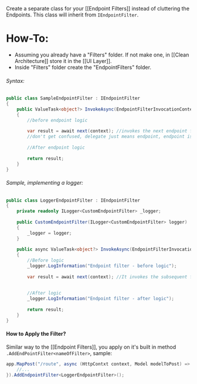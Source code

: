 Create a separate class for your [[Endpoint Filters]] instead of cluttering the Endpoints. This class will inherit from `IEndpointFilter`.
# How-To:
- Assuming you already have a "Filters" folder. If not make one, in [[Clean Architecture]] store it in the [[UI Layer]].
- Inside "Filters" folder create the "EndpointFilters" folder.
###### Syntax:
```c#
public class SampleEndpointFilter : IEndpointFilter
{
	public ValueTask<object?> InvokeAsync(EndpointFilterInvocationContext context, EndpointFilterDelegate next)
	{
		//before endpoint logic
		
		var result = await next(context); //invokes the next endpoint filter or endpoint delegate.
		//don't get confused, delegate just means endpoint, endpoint is the one the filter is trying to filter.
		
		//After endpoint logic
		
		return result;
	}
}
```
###### Sample, implementing a logger:
```c#
public class LoggerEndpointFilter : IEndpointFilter
{
	private readonly ILogger<CustomEndpointFilter> _logger;
	
	public CustomEndpointFilter(ILogger<CustomEndpointFilter> logger)
	{
		_logger = logger;
	}
	
	public async ValueTask<object?> InvokeAsync(EndpointFilterInvocationContext context, EndpointFilterDelegate next)
	{
		//Before logic
		_logger.LogInformation("Endpoint filter - before logic");
		
		var result = await next(context); //It invokes the subsequent filter or endpoint's request delegate
		
		
		//After logic
		_logger.LogInformation("Endpoint filter - after logic");
		
		return result;
	}
}
```
#### How to Apply the Filter?
Similar way to the [[Endpoint Filters]], you apply on it's built in method `.AddEndPointFilter<nameOfFilter>`, sample:
```c#
app.MapPost("/route", async (HttpContxt context, Model modelToPost) => {
	//...
}).AddEndpointFilter<LoggerEndpointFilter>();
```